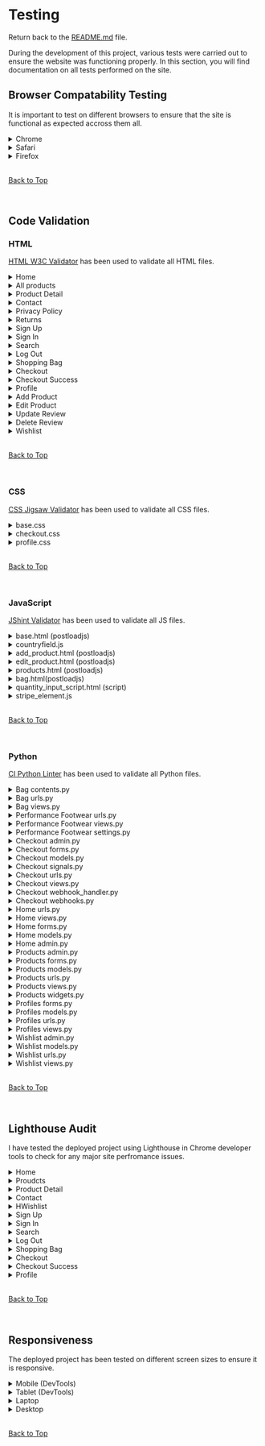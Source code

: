# Testing

Return back to the [README.md](README.md) file.

During the development of this project, various tests were carried out to ensure the website was functioning properly. In this section, you will find documentation on all tests performed on the site.

## Browser Compatability Testing

It is important to test on different browsers to ensure that the site is functional as expected accross them all.

<details>
<summary>Chrome</summary>

![Chrome](documentation/validation/Chrome-browser.png)
</details>

<details>
<summary>Safari</summary>

![Safari](documentation/validation/safari-browser.png)

</details>

<details>
<summary>Firefox</summary>

![Firefox](documentation/validation/firefox-browser.png)

</details>

<br>

[Back to Top](#table-of-contents)

<br>

## Code Validation

### HTML

[HTML W3C Validator](https://validator.w3.org) has been used to validate all HTML files.

<details>
<summary>Home</summary>

![home](documentation/validation/html-home-val.png)

</details>

<details>
<summary>All products</summary>

![all products](documentation/validation/html-all-products-val.png)

</details>

<details>
<summary>Product Detail</summary>

![product detail](documentation/validation/html-prod-detail-val.png)

</details>

<details>
<summary>Contact</summary>

![contact](documentation/validation/html-contact.png)

</details>

<details>
<summary>Privacy Policy</summary>

![privacy policy](documentation/validation/html-privacy-pol.png)

</details>

<details>
<summary>Returns</summary>

![returns](documentation/validation/html-returns.png)

</details>

<details>
<summary>Sign Up</summary>

![sign up](documentation/validation/html-signup.png)

</details>

<details>
<summary>Sign In</summary>

![sign in](documentation/validation/html-signin.png)

</details>

<details>
<summary>Search</summary>

![search](documentation/validation/html-sesarch.png)

</details>

<details>
<summary>Log Out</summary>

![log out](documentation/validation/html-logout.png)

</details>

<details>
<summary>Shopping Bag</summary>

![bag](documentation/validation/html-shopping-bag.png)

</details>

<details>
<summary>Checkout</summary>

![checkout](documentation/validation/html-checkout.png)

</details>

<details>
<summary>Checkout Success</summary>

![checkout success](documentation/validation/html-checkout-success.png)

</details>

<details>
<summary>Profile</summary>

![profile](documentation/validation/html-profile.png)

</details>

<details>
<summary>Add Product</summary>

![add product](documentation/validation/html-add-product.png)

</details>

<details>
<summary>Edit Product</summary>

![edit product](documentation/validation/html-edit-product.png)

</details>

<details>
<summary>Update Review</summary>

![update review](documentation/validation/html-update-review.png)

</details>

<details>
<summary>Delete Review</summary>

![delete review](documentation/validation/html-delete-review.png)

</details>

<details>
<summary>Wishlist</summary>

![wishllist](documentation/validation/html-wishlist.png)

</details>

<br>

[Back to Top](#table-of-contents)

<br>

### CSS

[CSS Jigsaw Validator](https://jigsaw.w3.org/css-validator) has been used to validate all CSS files.

<details>
<summary>base.css</summary>

![base.css](documentation/validation/css-base.png)

</details>

<details>
<summary>checkout.css</summary>

![checkout.css](documentation/validation/css-checkout.png)

</details>

<details>
<summary>profile.css</summary>

![profile.css](documentation/validation/css-profile.png)

</details>

<br>

[Back to Top](#table-of-contents)

<br>

### JavaScript

[JShint Validator](https://jshint.com) has been used to validate all JS files.

<details>
<summary>base.html (postloadjs)</summary>

![base postloadjs](documentation/validation/jshint-base-postload.png)

</details>

<details>
<summary>countryfield.js</summary>

![countryfield](documentation/validation/js-countryfield.png)

</details>

<details>
<summary>add_product.html (postloadjs)</summary>

![add product](documentation/validation/js-add-product.png)

</details>

<details>
<summary>edit_product.html (postloadjs)</summary>

![edit product](documentation/validation/js-edit-product.png)

</details>

<details>
<summary>products.html (postloadjs)</summary>

![products](documentation/validation/js-products-htmlpage.png)

</details>

<details>
<summary>bag.html(postloadjs)</summary>

![bag](documentation/validation/js-bag-html.png)

</details>

<details>
<summary>quantity_input_script.html (script)</summary>

![profile.css](documentation/validation/js-qty-input.png)

</details>

<details>
<summary>stripe_element.js</summary>

![profile.css](documentation/validation/js-stripe-element.png)

</details>

<br>

[Back to Top](#table-of-contents)

<br>

### Python 

[CI Python Linter](https://pep8ci.herokuapp.com) has been used to validate all Python files.

<details>
<summary>Bag contents.py</summary>

![bag contents.py](documentation/validation/python-bag-context.png)

</details>

<details>
<summary>Bag urls.py</summary>

![bag urls](documentation/validation/python-bag-urls.png)

</details>

<details>
<summary>Bag views.py</summary>

![bag views.py](documentation/validation/python-bag-views.png)

</details>

<details>
<summary>Performance Footwear urls.py</summary>

![urls.py](documentation/validation/python-base-urls.png)

</details>

<details>
<summary>Performance Footwear views.py</summary>

![profile.css](documentation/validation/python-base-views.png)

</details>

<details>
<summary>Performance Footwear settings.py</summary>

![settings.py](documentation/validation/python-base-settings.png)

</details>

<details>
<summary>Checkout admin.py</summary>

![checkout admin](documentation/validation/python-checkout-admin.png)

</details>

<details>
<summary>Checkout forms.py</summary>

![checkout admin](documentation/validation/python-checkout-admin.png)

</details>

<details>
<summary>Checkout models.py</summary>

![checkout models](documentation/validation/python-checkout-models.png)

</details>

<details>
<summary>Checkout signals.py</summary>

![checkout signals](documentation/validation/python-checkout-signal.png)

</details>

<details>
<summary>Checkout urls.py</summary>

![checkout urls](documentation/validation/python-checkout-urls.png)

</details>

<details>
<summary>Checkout views.py</summary>

![checkout views](documentation/validation/python-checkout-views.png)

</details>

<details>
<summary>Checkout webhook_handler.py</summary>

![webhook handler](documentation/validation/python-cjeckout-web-handler.png)

</details>

<details>
<summary>Checkout webhooks.py</summary>

![webhooks](documentation/validation/python-checkout-webhook.png)

</details>

<details>
<summary>Home urls.py</summary>

![home urls](documentation/validation/python-home-urls.png)

</details>

<details>
<summary>Home views.py</summary>

![home views.py](documentation/validation/python-home-views.png)

</details>

<details>
<summary>Home forms.py</summary>

![home forms](documentation/validation/python-home-forms.png)

</details>

<details>
<summary>Home models.py</summary>

![home models](documentation/validation/python-home-models.png)

</details>

<details>
<summary>Home admin.py</summary>

![home admin](documentation/validation/python-home-admin.png)

</details>

<details>
<summary>Products admin.py</summary>

![product admin](documentation/validation/python-product-admin.png)

</details>

<details>
<summary>Products forms.py</summary>

![product forms](documentation/validation/python-product-forms.png)

</details>

<details>
<summary>Products models.py</summary>

![product models](documentation/validation/python-product-models.png)

</details>

<details>
<summary>Products urls.py</summary>

![product urls](documentation/validation/python-product-urls.png)

</details>

<details>
<summary>Products views.py</summary>

![product views](documentation/validation/python-product-views.png)

</details>

<details>
<summary>Products widgets.py</summary>

![product widgets](documentation/validation/python-products-widgets.png)

</details>

<details>
<summary>Profiles forms.py</summary>

![profiles forms](documentation/validation/python-profile-forms.png)

</details>

<details>
<summary>Profiles models.py</summary>

![product models](documentation/validation/python-profiles-model.png)

</details>

<details>
<summary>Profiles urls.py</summary>

![profiles urls](documentation/validation/python-profiles-urls.png)

</details>

<details>
<summary>Profiles views.py</summary>

![profiles views](documentation/validation/python-profiles-views.png)

</details>

<details>
<summary>Wishlist admin.py</summary>

![wishlist admin](documentation/validation/python-wishlist-admin.png)

</details>

<details>
<summary>Wishlist models.py</summary>

![wishlist models](documentation/validation/python-wishlist-model.png)

</details>

<details>
<summary>Wishlist urls.py</summary>

![wishlist urls](documentation/validation/python-wishlist-urls.png)

</details>

<details>
<summary>Wishlist views.py</summary>

![wishlist views](documentation/validation/python-wishlist-views.png)

</details>

<br>

[Back to Top](#table-of-contents)

<br>

## Lighthouse Audit

I have tested the deployed project using Lighthouse in Chrome developer tools to check for any major site perfromance issues.

<details>
<summary>Home</summary>

![home](documentation/lighthouse/lighthouse-home-desktop.png)

</details>

<details>
<summary>Proudcts</summary>

![products](documentation/lighthouse/lighthouse-products.png)

</details>

<details>
<summary>Product Detail</summary>

![product detail](documentation/lighthouse/lighthouse-product-detail.png)

</details>

<details>
<summary>Contact</summary>

![contact](documentation/lighthouse/lighthouse-contact.png)

</details>

<details>
<summary>HWishlist</summary>

![wishlist](documentation/lighthouse/lighthouse-wishlist.png)

</details>

<details>
<summary>Sign Up</summary>

![sign up](documentation/lighthouse/lighthouse-signup.png)

</details>

<details>
<summary>Sign In</summary>

![sign in](documentation/lighthouse/lighthouse-signin.png)

</details>

<details>
<summary>Search</summary>

![search](documentation/lighthouse/lighthouse-search.png)

</details>

<details>
<summary>Log Out</summary>

![log out](documentation/lighthouse/lighthouse-logout.png)

</details>

<details>
<summary>Shopping Bag</summary>

![bag](documentation/lighthouse/lighthouse-shopping-bag.png)

</details>

<details>
<summary>Checkout</summary>

![checkout](documentation/lighthouse/lighthouse-checkout.png)

</details>

<details>
<summary>Checkout Success</summary>

![checkout success](documentation/lighthouse/lighthouse-checkout-success.png)

</details>

<details>
<summary>Profile</summary>

![profile](documentation/lighthouse/lighthouse-profile.png)

</details>

<br>

[Back to Top](#table-of-contents)

<br>

## Responsiveness

The deployed project has been tested on different screen sizes to ensure it is responsive.

<details>
<summary>Mobile (DevTools)</summary>

![mobile devtools](documentation/validation/responsive-mobile.png)

![mobile devtools](documentation/validation/responsive-mobile-2.png)

![mobile devtools](documentation/validation/responsive-mobile-3.png)

</details>

<details>
<summary>Tablet (DevTools)</summary>

![tablet devtools](documentation/validation/responsive-tablet.png)

![tablet devtools](documentation/validation/responsive-tablet-2.png)

![tablet devtools](documentation/validation/responsive-tablet-3.png)

</details>

<details>
<summary>Laptop</summary>

![laptop](documentation/validation/responsive-laptop.png)

![laptop](documentation/validation/responsive-laptop-2.png)

</details>

<details>
<summary>Desktop</summary>

![Desktop](documentation/validation/responsive-desktop.png)

![Desktop](documentation/validation/responsive-desktop-2.png)

</details>

<br>

[Back to Top](#table-of-contents)

<br>

